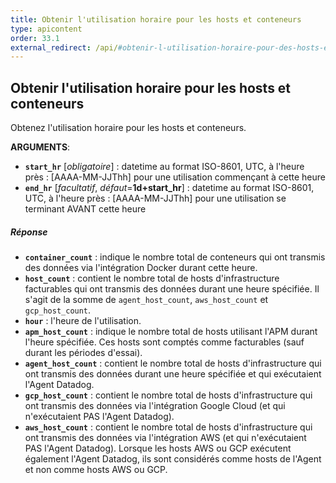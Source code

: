 ```yaml
---
title: Obtenir l'utilisation horaire pour les hosts et conteneurs
type: apicontent
order: 33.1
external_redirect: /api/#obtenir-l-utilisation-horaire-pour-des-hosts-et-conteneurs
---
```


## Obtenir l'utilisation horaire pour les hosts et conteneurs

Obtenez l'utilisation horaire pour les hosts et conteneurs.

**ARGUMENTS**:

* **`start_hr`** [*obligatoire*] :
    datetime au format ISO-8601, UTC, à l'heure près : [AAAA-MM-JJThh] pour une utilisation commençant à cette heure
* **`end_hr`** [*facultatif*, *défaut*=**1d+start_hr**] :
    datetime au format ISO-8601, UTC, à l'heure près : [AAAA-MM-JJThh] pour une utilisation se terminant AVANT cette heure

##### Réponse

* **`container_count`** :
    indique le nombre total de conteneurs qui ont transmis des données via l'intégration Docker durant cette heure.
* **`host_count`** :
    contient le nombre total de hosts d'infrastructure facturables qui ont transmis des données durant une heure spécifiée.
    Il s'agit de la somme de `agent_host_count`, `aws_host_count` et `gcp_host_count`.
* **`hour`** :
    l'heure de l'utilisation.
* **`apm_host_count`** :
    indique le nombre total de hosts utilisant l'APM durant l'heure spécifiée. Ces hosts sont comptés comme facturables (sauf durant les périodes d'essai).
* **`agent_host_count`** :
    contient le nombre total de hosts d'infrastructure qui ont transmis des données durant une heure spécifiée et qui exécutaient l'Agent Datadog.
* **`gcp_host_count`** :
    contient le nombre total de hosts d'infrastructure qui ont transmis des données via l'intégration Google Cloud (et qui n'exécutaient PAS l'Agent Datadog).
* **`aws_host_count`** :
    contient le nombre total de hosts d'infrastructure qui ont transmis des données via l'intégration AWS (et qui n'exécutaient PAS l'Agent Datadog).
    Lorsque les hosts AWS ou GCP exécutent également l'Agent Datadog, ils sont considérés comme hosts de l'Agent et non comme hosts AWS ou GCP.
